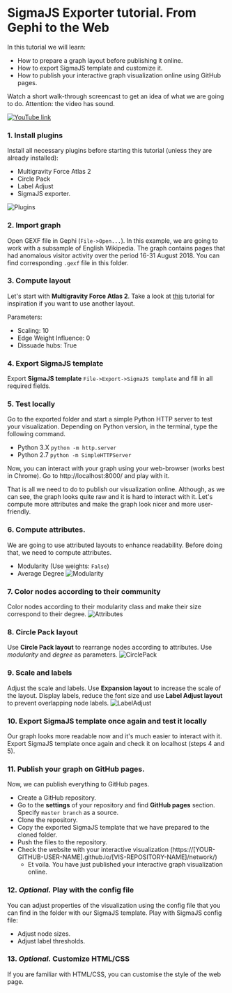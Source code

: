 # SigmaJS Exporter tutorial. From Gephi to the Web

In this tutorial we will learn:
 * How to prepare a graph layout before publishing it online.
 * How to export SigmaJS template and customize it.
 * How to publish your interactive graph visualization online using GitHub pages.

Watch a short walk-through screencast to get an idea of what we are going to do. Attention: the video has sound.

[![YouTube link](https://img.youtube.com/vi/O8WrIHswvoY/0.jpg)](https://www.youtube.com/watch?v=O8WrIHswvoY)

### 1. Install plugins
Install all necessary plugins before starting this tutorial (unless they are already installed):
* Multigravity Force Atlas 2
* Circle Pack
* Label Adjust
* SigmaJS exporter.

![Plugins](https://raw.githubusercontent.com/mizvol/gephi-tutorials/master/SigmaJS%20exporter/images/Plugins.png)

### 2. Import graph
Open GEXF file in Gephi (`File->Open...`). In this example, we are going to work with a subsample of English Wikipedia. The graph contains pages that had anomalous visitor activity over the period 16-31 August 2018. You can find  corresponding `.gexf` file in this folder.

### 3. Compute layout
Let's start with **Multigravity Force Atlas 2**. Take a look at [this](https://github.com/mizvol/gephi-tutorials/tree/master/Layouts) tutorial for inspiration if you want to use another layout.

Parameters:
* Scaling: 10
* Edge Weight Influence: 0
* Dissuade hubs: True

### 4. Export SigmaJS template
Export **SigmaJS template** `File->Export->SigmaJS template` and fill in all required fields.

### 5. Test locally
Go to the exported folder and start a simple Python HTTP server to test your visualization. Depending on Python version, in the terminal, type the following command.

* Python 3.X `python -m http.server`
* Python 2.7 `python -m SimpleHTTPServer`

Now, you can interact with your graph using your web-browser (works best in Chrome). Go to http://localhost:8000/ and play with it.

That is all we need to do to publish our visualization online. Although, as we can see, the graph looks quite raw and it is hard to interact with it. Let's compute more attributes and make the graph look nicer and more user-friendly.

### 6. Compute attributes.
We are going to use attributed layouts to enhance readability. Before doing that, we need to compute attributes.

* Modularity (Use weights: `False`)
* Average Degree
![Modularity](https://raw.githubusercontent.com/mizvol/gephi-tutorials/master/SigmaJS%20exporter/images/modularity-degree.gif)

### 7. Color nodes according to their community
Color nodes according to their modularity class and make their size correspond to their degree.
![Attributes](https://raw.githubusercontent.com/mizvol/gephi-tutorials/master/SigmaJS%20exporter/images/color-and-size.gif)

### 8. Circle Pack layout
Use **Circle Pack layout** to rearrange nodes according to attributes. Use *modularity* and *degree* as parameters.
![CirclePack](https://raw.githubusercontent.com/mizvol/gephi-tutorials/master/SigmaJS%20exporter/images/CirclePack.png)

### 9. Scale and labels
Adjust the scale and labels. Use **Expansion layout** to increase the scale of the layout. Display labels, reduce the font size and use **Label Adjust layout** to prevent overlapping node labels.
![LabelAdjust](https://raw.githubusercontent.com/mizvol/gephi-tutorials/master/SigmaJS%20exporter/images/scale.gif)

### 10. Export SigmaJS template once again and test it locally
Our graph looks more readable now and it's much easier to interact with it. Export SigmaJS template once again and check it on localhost (steps 4 and 5).

### 11. Publish your graph on GitHub pages.
Now, we can publish everything to GitHub pages.
* Create a GitHub repository.
* Go to the **settings** of your repository and find **GitHub pages** section. Specify `master branch` as a source. 
* Clone the repository.
* Copy the exported SigmaJS template that we have prepared to the cloned folder.
* Push the files to the repository.
* Check the website with your interactive visualization (https://[YOUR-GITHUB-USER-NAME].github.io/[VIS-REPOSITORY-NAME]/network/)
    * Et voila. You have just published your interactive graph visualization online.

### 12. *Optional.* Play with the config file
You can adjust properties of the visualization using the config file that you can find in the folder with our SigmaJS template. Play with SigmaJS config file:
* Adjust node sizes.
* Adjust label thresholds.

### 13. *Optional.* Customize HTML/CSS
If you are familiar with HTML/CSS, you can customise the style of the web page.
